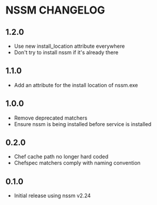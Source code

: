 # NSSM CHANGELOG

## 1.2.0

- Use new install_location attribute everywhere
- Don't try to install nssm if it's already there

## 1.1.0

- Add an attribute for the install location of nssm.exe

## 1.0.0

- Remove deprecated matchers
- Ensure nssm is being installed before service is installed

## 0.2.0

- Chef cache path no longer hard coded
- Chefspec matchers comply with naming convention

## 0.1.0

- Initial release using nssm v2.24
